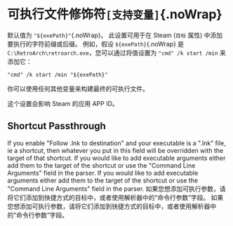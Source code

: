 # 可执行文件修饰符`[支持变量]`{.noWrap}

默认值为 `"${exePath}"`{.noWrap}。 此设置可用于在 Steam (`目标` 属性) 中添加要执行的字符前缀或后缀。 例如，假设 `${exePath}`{.noWrap} 是 `C:\RetroArch\retroarch.exe`，您可以通过将值设置为 `"cmd" /k start /min` 来添加它：

```
"cmd" /k start /min "${exePath}"
```

你可以使用任何其他变量来构建最终的可执行文件。

这个设置会影响 Steam 的应用 APP ID。

## Shortcut Passthrough

If you enable "Follow .lnk to destination" and your executable is a ".lnk" file, ie a shortcut, then whatever you put in this field will be overridden with the target of that shortcut. If you would like to add executable arguments either add them to the target of the shortcut or use the "Command Line Arguments" field in the parser. If you would like to add executable arguments either add them to the target of the shortcut or use the "Command Line Arguments" field in the parser. 如果您想添加可执行参数，请将它们添加到快捷方式的目标中，或者使用解析器中的“命令行参数”字段。 如果您想添加可执行参数，请将它们添加到快捷方式的目标中，或者使用解析器中的“命令行参数”字段。

